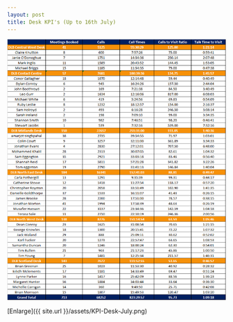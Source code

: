 ```yaml
---
layout: post
title: Desk KPI's (Up to 16th July)
---
```



![My helpful screenshot](/assets/KPI-Desk-July.png)

[Enlarge]({{ site.url }}/assets/KPI-Desk-July.png)
